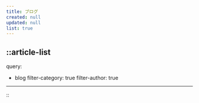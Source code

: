 ```yaml
---
title: ブログ
created: null
updated: null
list: true
---
```


::article-list
---
query:
  - blog
filter-category: true
filter-author: true
---
::
